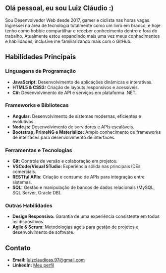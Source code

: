 ## Olá pessoal, eu sou Luiz Cláudio :)

Sou Desenvolvedor Web desde 2017, gamer e ciclista nas horas vagas. Ingressei na área de tecnologia totalmente como um livro em branco, e hoje tenho como hobbie compartilhar e receber conhecimento dentro e fora do trabalho. Atualmente estou expandindo mais uma vez meus conhecimentos e habilidades, inclusive me familiarizando mais com o GitHub.

## Habilidades Principais

### Linguagens de Programação
- **JavaScript:** Desenvolvimento de aplicações dinâmicas e interativas.
- **HTML5 & CSS3:** Criação de layouts responsivos e acessíveis.
- **C#:** Desenvolvimento de API e serviços em plataforma .NET.

### Frameworks e Bibliotecas
- **Angular:** Desenvolvimento de sistemas modernas, eficientes e evolutivos.
- **Node.js:** Desenvolvimento de servidores e APIs escaláveis.
- **Bootstrap, PrimeNG e Materialize:** Amplo conhecimento de frameworks de interfaces para desenvolvimento de interfaces.

### Ferramentas e Tecnologias
- **Git:** Controle de versão e colaboração em projetos.
- **VSCode/Visual STudio:** Experiência sólida nas principais IDEs comerciais.
- **RESTful APIs:** Criação e consumo de APIs para integração entre sistemas.
- **SQL:** Gestão e manipulação de bancos de dados relacionais (MySQL, SQL Server, Oracle DB).

### Outras Habilidades
- **Design Responsivo:** Garantia de uma experiência consistente em todos os dispositivos.
- **Agile & Scrum:** Metodologias ágeis para gestão de projetos e desenvolvimento de software.

## Contato

- **Email:** luizclaudioss.97@gmail.com
- **LinkedIn:** [Meu perfil](https://www.linkedin.com/in/luiz-claudio/)
